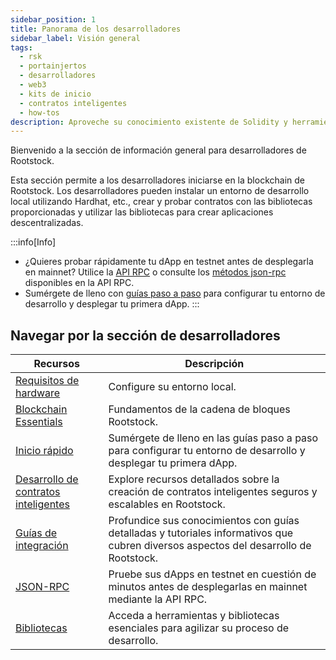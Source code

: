 ```yaml
---
sidebar_position: 1
title: Panorama de los desarrolladores
sidebar_label: Visión general
tags:
  - rsk
  - portainjertos
  - desarrolladores
  - web3
  - kits de inicio
  - contratos inteligentes
  - how-tos
description: Aproveche su conocimiento existente de Solidity y herramientas como Rust, Hardhat y Wagmi para implementar y escalar sus dApps en la solución pionera de capa 2 que combina lo mejor de la seguridad de Bitcoin y las capacidades de Ethereum Smart Contract.
---
```


Bienvenido a la sección de información general para desarrolladores de Rootstock.

Esta sección permite a los desarrolladores iniciarse en la blockchain de Rootstock. Los desarrolladores pueden instalar un entorno de desarrollo local utilizando Hardhat, etc., crear y probar contratos con las bibliotecas proporcionadas y utilizar las bibliotecas para crear aplicaciones descentralizadas.

:::info\[Info]

- ¿Quieres probar rápidamente tu dApp en testnet antes de desplegarla en mainnet? Utilice la [API RPC](https://rpc.rootstock.io/) o consulte los [métodos json-rpc](/developers/rpc-api/methods/) disponibles en la API RPC.
- Sumérgete de lleno con [guías paso a paso](/developers/quickstart/) para configurar tu entorno de desarrollo y desplegar tu primera dApp.
  :::

## Navegar por la sección de desarrolladores

| Recursos                                                             | Descripción                                                                                                                                           |
| -------------------------------------------------------------------- | ----------------------------------------------------------------------------------------------------------------------------------------------------- |
| [Requisitos de hardware](/developers/requirements/)                  | Configure su entorno local.                                                                                                           |
| [Blockchain Essentials](/desarrolladores/blockchain-essentials/)     | Fundamentos de la cadena de bloques Rootstock.                                                                                        |
| [Inicio rápido](/developers/quickstart/)                             | Sumérgete de lleno en las guías paso a paso para configurar tu entorno de desarrollo y desplegar tu primera dApp.                     |
| [Desarrollo de contratos inteligentes](/developers/smart-contracts/) | Explore recursos detallados sobre la creación de contratos inteligentes seguros y escalables en Rootstock.                            |
| [Guías de integración](/developers/integrate/)                       | Profundice sus conocimientos con guías detalladas y tutoriales informativos que cubren diversos aspectos del desarrollo de Rootstock. |
| [JSON-RPC](/desarrolladores/rpc-api/setup/)                          | Pruebe sus dApps en testnet en cuestión de minutos antes de desplegarlas en mainnet mediante la API RPC.                              |
| [Bibliotecas](/desarrolladores/bibliotecas/)                         | Acceda a herramientas y bibliotecas esenciales para agilizar su proceso de desarrollo.                                                |

